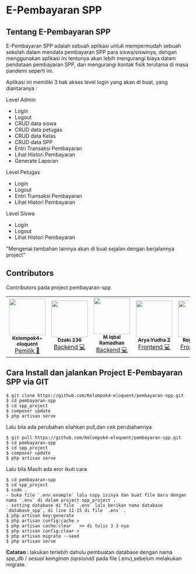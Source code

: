 <p align="center">
    <h1>E-Pembayaran SPP</h1>
</p>

## Tentang E-Pembayaran SPP

E-Pembayaran SPP adalah sebuah aplikasi untuk mempermudah sebuah sekolah dalam mendata pembayaran SPP para siswa/siswinya, dengan menggunakan aplikasi ini tentunya akan lebih mengurangi biaya dalam pendataan pembayaran SPP, dan mengurangi kontak fisik terutama di masa pandemi seperti ini.

Aplikasi ini memiliki 3 hak akses level login yang akan di buat, yang diantaranya :

Level Admin
- Login
- Logout
- CRUD data siswa
- CRUD data petugas
- CRUD data Kelas
- CRUD data SPP
- Entri Transaksi Pembayaran
- Lihat Histori Pembayaran
- Generate Laporan

Level Petugas
- Login
- Logout
- Entri Transaksi Pembayaran
- Lihat Histori Pembayaran

Level Siswa
- Login
- Logout
- Lihat Histori Pembayaran

"Mengenai tambahan lainnya akan di buat sejalan dengan berjalannya project"
## Contributors
Contributors pada project pembayaran-spp

<!-- ALL-CONTRIBUTORS-LIST:START - Do not remove or modify this section -->
<!-- prettier-ignore-start -->
<!-- markdownlint-disable -->
<table>
  <tr>
  <td align="center"><a href="https://github.com/Kelompok4-eloquent"><img src="https://avatars.githubusercontent.com/u/83569332?v=4" width="100px;" alt=""/><br /><sub><b>Kelompok4-eloquent</b></sub></a><br /><a href="#coding-Dzaki Ahnaf Z" title="Backend">Pemilik 📂</a></td>
    <td align="center"><a href="https://github.com/dzaki236"><img src="https://avatars.githubusercontent.com/u/61301953?v=4" width="100px;" alt=""/><br /><sub><b>Dzaki 236</b></sub></a><br /><a href="#coding-Dzaki Ahnaf Z" title="Backend">Backend 💻</a></td>
    <td align="center"><a href="https://github.com/MuhammadIqbalRamadhan"><img src="https://avatars.githubusercontent.com/u/68367755?v=4" width="100px;" alt=""/><br /><sub><b>M Iqbal Ramadhan</b></sub></a><br /><a href="#coding-Iqbal Ramadhan" title="Backend">Backend 💻</a></td>
    <td align="center"><a href="https://github.com/aryayudhazachri22"><img src="https://avatars.githubusercontent.com/u/68361013?v=4" width="100px;" alt=""/><br /><sub><b>Arya Yudha Z</b></sub></a><br /><a href="#coding-Arya Yudha" title="Frontend">Frontend 💻</a></td>
    <td align="center"><a href="https://github.com/reyhanesa"><img src="https://avatars.githubusercontent.com/u/83635584?v=4" width="100px;" alt=""/><br /><sub><b>Reyhan Esa</b></sub></a><br /><a href="#coding-Reyhan" title="Frontend">Frontend 💻</a></td>
    <td align="center"><a href="https://github.com/ichafadilah"><img src="https://avatars.githubusercontent.com/u/70310467?v=4" width="100px;" alt=""/><br /><sub><b>Icha Fadilah</b></sub></a><br /><a href="#coding-Iqbal Ramadhan" title="Designs">Designs 🎨</a></td>
  </tr>
</table>

<!-- markdownlint-enable -->
<!-- prettier-ignore-end -->
<!-- ALL-CONTRIBUTORS-LIST:END -->
## Cara Install dan jalankan Project E-Pembayaran SPP via GIT

```
$ git clone https://github.com/Kelompok4-eloquent/pembayaran-spp.git
$ cd pembayaran-spp
$ cd spp_project
$ composer update
$ php artisan serve
```

Lalu bila ada perubahan silahkan pull,dan cek perubahannya  

```
$ git pull https://github.com/Kelompok4-eloquent/pembayaran-spp.git
$ cd pembayaran-spp
$ cd spp_project
$ composer update
$ php artisan serve
```

Lalu bila Masih ada eror ikuti cara 

```
$ cd pembayaran-spp
$ cd spp_project
$ code .
- buka file `.env.example` lalu copy isinya dan buat file baru dengan nama `.env` di dalam project spp_project .
- setting database di file `.env` lalu berikan nama database `database_spp`, di line 11-15 di file `.env` .
$ php artisan key:generate
$ php artisan config:cache >
$ php artisan cache:clear   >> di tulis 3 3 nya
$ php artisan config:clear >
$ php artisan migrate --seed 
$ php artisan serve
```

<b> Catatan : </b>
lakukan terlebih dahulu pembuatan database dengan nama spp_db / <i>sesuai keinginan (opsional)</i> pada file (.env),sebelum melakukan migrate.

